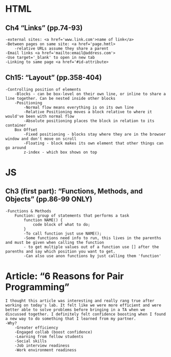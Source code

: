 # HTML 
## Ch4 “Links” (pp.74-93)
    -external sites: <a href='www.link.com'>name of link</a>
    -Between pages on same site: <a href='page.hmtl>
        -relative URLs assume they share a parent
    -Email links <a href='mailto:email@address.com'>
    -Use target='_blank' to open in new tab
    -Linking to same page <a href='#id-attribute>
## Ch15: “Layout” (pp.358-404)
    -Controlling position of elements
        -Blocks - can be box-level on their own line, or inline to share a line together. Can be nested inside other blocks
        -Positioning
            -Normal flow means everything is on its own line
            -Relative Positioning moves a block relative to where it would've been with normal flow
            -Absolute positioning places the block in relation to its container
        Box Offset
            -Fixed positioning - blocks stay where they are in the browser window and don't move on scroll
            -Floating - block makes its own element that other things can go around
            z-index - which box shows on top

# JS
## Ch3 (first part): “Functions, Methods, and Objects” (pp.86-99 ONLY)
    -Functions & Methods
        Function: group of statements that performs a task
            function NAME() {
                code block of what to do;
            }
            -To call function just use NAME();
            -Some functions need info to run, this lives in the parenths and must be given when calling the function
            - to get multiple values out of a function use [] after the parenths and say which position you want to get.
            -Can also use anon functions by just calling them 'function'

# Article: “6 Reasons for Pair Programming”
    I thought this article was interesting and really rang true after working on today's lab. It felt like we were more efficient and were better able to solve problems before bringing in a TA when we discussed together. I definitely felt confidence boosting when I found a new way to do something that I learned from my partner. 
    -Why?
        -Greater efficiency
        -Engaged collab (boost confidence)
        -Learning from fellow students
        -Social skills
        -Job interview readiness
        -Work environment readiness